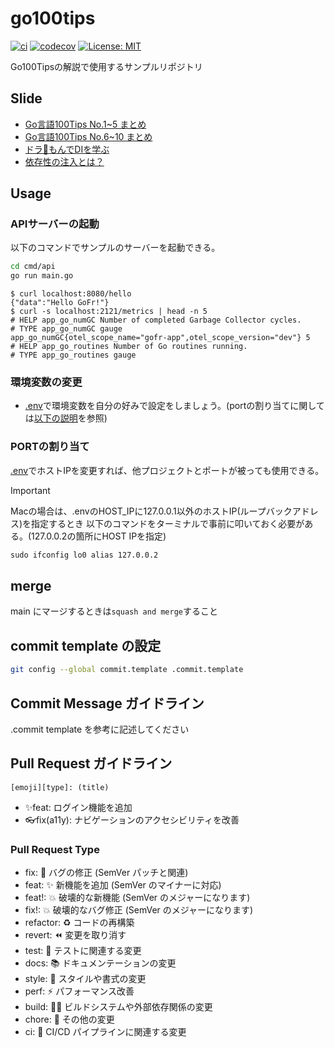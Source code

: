 # go100tips

[![ci](https://github.com/tomo1227/go100tips/actions/workflows/ci.yml/badge.svg)](https://github.com/tomo1227/go100tips/actions/workflows/ci.yml) [![codecov](https://codecov.io/github/tomo1227/go100tips/graph/badge.svg?token=O0NWQ58DGF)](https://codecov.io/github/tomo1227/go100tips) [![License: MIT](https://img.shields.io/badge/License-MIT-yellow.svg)](https://opensource.org/licenses/MIT)

Go100Tipsの解説で使用するサンプルリポジトリ

## Slide

* [Go言語100Tips No.1~5 まとめ](https://speakerdeck.com/tomo1227/goyan-yu-100tips-no-dot-1-5-matome)
* [Go言語100Tips No.6~10 まとめ](https://speakerdeck.com/tomo1227/go100tips6-10)
* [ドラ🔵もんでDIを学ぶ](https://speakerdeck.com/tomo1227/dora-mondediwoxue-bu)
* [依存性の注入とは？](https://speakerdeck.com/tomo1227/yi-cun-xing-nozhu-ru-toha)

## Usage

### APIサーバーの起動

以下のコマンドでサンプルのサーバーを起動できる。

```sh
cd cmd/api
go run main.go
```

```shell_session
$ curl localhost:8080/hello
{"data":"Hello GoFr!"}
$ curl -s localhost:2121/metrics | head -n 5
# HELP app_go_numGC Number of completed Garbage Collector cycles.
# TYPE app_go_numGC gauge
app_go_numGC{otel_scope_name="gofr-app",otel_scope_version="dev"} 5
# HELP app_go_routines Number of Go routines running.
# TYPE app_go_routines gauge
```

### 環境変数の変更

* [.env](.env)で環境変数を自分の好みで設定をしましょう。(portの割り当てに関しては[以下の説明](#portの割り当て)を参照)

### PORTの割り当て

[.env](.env)でホストIPを変更すれば、他プロジェクトとポートが被っても使用できる。

> [!IMPORTANT]
> Macの場合は、.envのHOST_IPに127.0.0.1以外のホストIP(ループバックアドレス)を指定するとき
> 以下のコマンドをターミナルで事前に叩いておく必要がある。(127.0.0.2の箇所にHOST IPを指定)
>
> ```txt
> sudo ifconfig lo0 alias 127.0.0.2
> ```

## merge

main にマージするときは`squash and merge`すること

## commit template の設定

```bash
git config --global commit.template .commit.template
```

## Commit Message ガイドライン

.commit template を参考に記述してください

## Pull Request ガイドライン

`[emoji][type]: (title)`

* ✨feat: ログイン機能を追加
* 👓fix(a11y): ナビゲーションのアクセシビリティを改善

### Pull Request Type

* fix: 🐛 バグの修正 (SemVer パッチと関連)
* feat: ✨ 新機能を追加 (SemVer のマイナーに対応)
* feat!: 💥 破壊的な新機能 (SemVer のメジャーになります)
* fix!: 💥 破壊的なバグ修正 (SemVer のメジャーになります)
* refactor: ♻️ コードの再構築
* revert: ⏪ 変更を取り消す
* test: 🧪 テストに関連する変更
* docs: 📚 ドキュメンテーションの変更
* style: 🎨 スタイルや書式の変更
* perf: ⚡ パフォーマンス改善
* build: 👷‍♀️ ビルドシステムや外部依存関係の変更
* chore: 🔧 その他の変更
* ci: 🎡 CI/CD パイプラインに関連する変更
